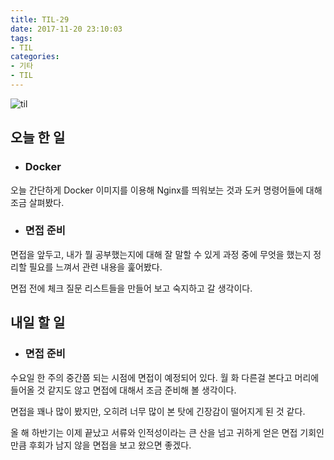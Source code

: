 ```yaml
---
title: TIL-29
date: 2017-11-20 23:10:03
tags:
- TIL
categories:
- 기타
- TIL
---
```


![til](/images/til/til.jpg)

## 오늘 한 일

- ### Docker

오늘 간단하게 Docker 이미지를 이용해 Nginx를 띄워보는 것과 도커 명령어들에 대해 조금 살펴봤다.

- ### 면접 준비

면접을 앞두고, 내가 뭘 공부했는지에 대해 잘 말할 수 있게 과정 중에 무엇을 했는지 정리할 필요를 느껴서 관련 내용을 훑어봤다.

면접 전에 체크 질문 리스트들을 만들어 보고 숙지하고 갈 생각이다.

## 내일 할 일

- ### 면접 준비

수요일 한 주의 중간쯤 되는 시점에 면접이 예정되어 있다. 월 화 다른걸 본다고 머리에 들어올 것 같지도 않고 면접에 대해서 조금 준비해 볼 생각이다.

면접을 꽤나 많이 봤지만, 오히려 너무 많이 본 탓에 긴장감이 떨어지게 된 것 같다.

올 해 하반기는 이제 끝났고 서류와 인적성이라는 큰 산을 넘고 귀하게 얻은 면접 기회인 만큼 후회가 남지 않을 면접을 보고 왔으면 좋겠다.